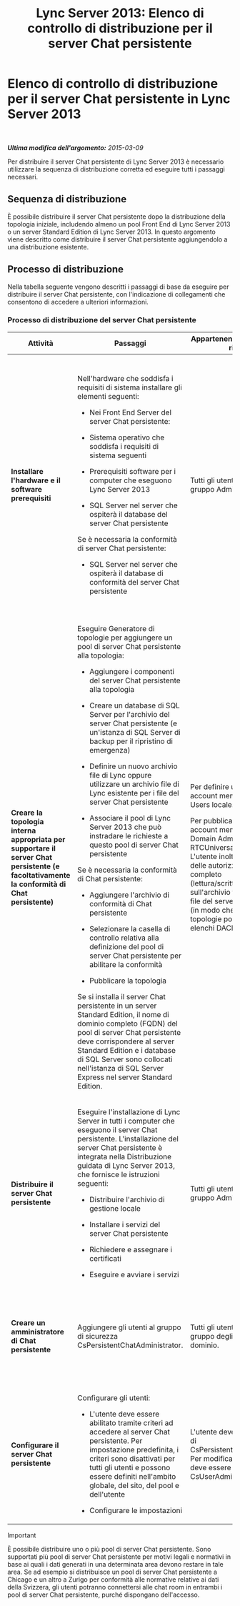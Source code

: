 ﻿---
title: 'Lync Server 2013: Elenco di controllo di distribuzione per il server Chat persistente'
TOCTitle: Elenco di controllo di distribuzione per il server Chat persistente
ms:assetid: b1108f8f-88a2-4660-8086-d25ba76f7239
ms:mtpsurl: https://technet.microsoft.com/it-it/library/Gg412851(v=OCS.15)
ms:contentKeyID: 49301688
ms.date: 08/24/2015
mtps_version: v=OCS.15
ms.translationtype: HT
---

# Elenco di controllo di distribuzione per il server Chat persistente in Lync Server 2013

 

_**Ultima modifica dell'argomento:** 2015-03-09_

Per distribuire il server Chat persistente di Lync Server 2013 è necessario utilizzare la sequenza di distribuzione corretta ed eseguire tutti i passaggi necessari.

## Sequenza di distribuzione

È possibile distribuire il server Chat persistente dopo la distribuzione della topologia iniziale, includendo almeno un pool Front End di Lync Server 2013 o un server Standard Edition di Lync Server 2013. In questo argomento viene descritto come distribuire il server Chat persistente aggiungendolo a una distribuzione esistente.

## Processo di distribuzione

Nella tabella seguente vengono descritti i passaggi di base da eseguire per distribuire il server Chat persistente, con l'indicazione di collegamenti che consentono di accedere a ulteriori informazioni.

### Processo di distribuzione del server Chat persistente

<table>
<colgroup>
<col style="width: 25%" />
<col style="width: 25%" />
<col style="width: 25%" />
<col style="width: 25%" />
</colgroup>
<thead>
<tr class="header">
<th>Attività</th>
<th>Passaggi</th>
<th>Appartenenze a gruppi e ruoli richiesti</th>
<th>Argomenti correlati</th>
</tr>
</thead>
<tbody>
<tr class="odd">
<td><p><strong>Installare l'hardware e il software prerequisiti</strong></p></td>
<td><p>Nell'hardware che soddisfa i requisiti di sistema installare gli elementi seguenti:</p><ul><li><p>Nei Front End Server del server Chat persistente:</p></li></ul><ul><li><p>Sistema operativo che soddisfa i requisiti di sistema seguenti</p></li><li><p>Prerequisiti software per i computer che eseguono Lync Server 2013</p></li><li><p>SQL Server nel server che ospiterà il database del server Chat persistente</p></li></ul>
<p>Se è necessaria la conformità di server Chat persistente:</p><ul><li><p>SQL Server nel server che ospiterà il database di conformità del server Chat persistente</p></li></ul></td>
<td><p>Tutti gli utenti membri del gruppo Administrators locale.</p></td>
<td><p><a href="lync-server-2013-supported-hardware.md">Hardware supportato per Lync Server 2013</a> nella documentazione relativa al supporto</p>
<p><a href="lync-server-2013-server-software-and-infrastructure-support.md">Supporto dell'infrastruttura e del software server in Lync Server 2013</a> nella documentazione relativa al supporto</p>
<p><a href="lync-server-2013-determining-your-system-requirements.md">Determinazione dei requisiti di sistema per Lync Server 2013</a></p>
<p><a href="lync-server-2013-technical-requirements-for-persistent-chat-server.md">Requisiti tecnici per il server Chat persistente in Lync Server 2013</a></p></td>
</tr>
<tr class="even">
<td><p><strong>Creare la topologia interna appropriata per supportare il server Chat persistente (e facoltativamente la conformità di Chat persistente)</strong></p></td>
<td><p>Eseguire Generatore di topologie per aggiungere un pool di server Chat persistente alla topologia:</p><ul><li><p>Aggiungere i componenti del server Chat persistente alla topologia</p></li><li><p>Creare un database di SQL Server per l'archivio del server Chat persistente (e un'istanza di SQL Server di backup per il ripristino di emergenza)</p></li><li><p>Definire un nuovo archivio file di Lync oppure utilizzare un archivio file di Lync esistente per i file del server Chat persistente</p></li><li><p>Associare il pool di Lync Server 2013 che può instradare le richieste a questo pool di server Chat persistente</p></li></ul>
<p>Se è necessaria la conformità di Chat persistente:</p><ul><li><p>Aggiungere l'archivio di conformità di Chat persistente</p></li><li><p>Selezionare la casella di controllo relativa alla definizione del pool di server Chat persistente per abilitare la conformità</p></li><li><p>Pubblicare la topologia</p></li></ul>
<p>Se si installa il server Chat persistente in un server Standard Edition, il nome di dominio completo (FQDN) del pool di server Chat persistente deve corrispondere al server Standard Edition e i database di SQL Server sono collocati nell'istanza di SQL Server Express nel server Standard Edition.</p></td>
<td><p>Per definire una topologia, un account membro del gruppo Users locale.</p>
<p>Per pubblicare la topologia, un account membro dei gruppi Domain Admins e RTCUniversalServerAdmins. L'utente inoltre deve disporre delle autorizzazioni di controllo completo (lettura/scrittura/modifica) sull'archivio file di Lync per i file del server Chat persistente (in modo che Generatore di topologie possa configurare gli elenchi DACL necessari).</p></td>
<td><p><a href="lync-server-2013-adding-persistent-chat-server-to-your-deployment.md">Aggiunta del server Chat persistente alla distribuzione in Lync Server 2013</a> nella documentazione relativa alla distribuzione</p></td>
</tr>
<tr class="odd">
<td><p><strong>Distribuire il server Chat persistente</strong></p></td>
<td><p>Eseguire l'installazione di Lync Server in tutti i computer che eseguono il server Chat persistente. L'installazione del server Chat persistente è integrata nella Distribuzione guidata di Lync Server 2013, che fornisce le istruzioni seguenti:</p><ul><li><p>Distribuire l'archivio di gestione locale</p></li><li><p>Installare i servizi del server Chat persistente</p></li><li><p>Richiedere e assegnare i certificati</p></li><li><p>Eseguire e avviare i servizi</p></li></ul></td>
<td><p>Tutti gli utenti membri del gruppo Administrators locale.</p></td>
<td><p><a href="lync-server-2013-deploying-persistent-chat-server.md">Distribuzione del server Chat persistente in Lync Server 2013</a> nella documentazione relativa alla distribuzione</p></td>
</tr>
<tr class="even">
<td><p><strong>Creare un amministratore di Chat persistente</strong></p></td>
<td><p>Aggiungere gli utenti al gruppo di sicurezza CsPersistentChatAdministrator.</p></td>
<td><p>Tutti gli utenti membri del gruppo degli amministratori di dominio.</p></td>
<td><p><a href="lync-server-2013-adding-a-persistent-chat-administrator.md">Aggiunta di un amministratore di Chat persistente in Lync Server 2013</a> nella documentazione relativa alla distribuzione</p></td>
</tr>
<tr class="odd">
<td><p><strong>Configurare il server Chat persistente</strong></p></td>
<td><p>Configurare gli utenti:</p><ul><li><p>L'utente deve essere abilitato tramite criteri ad accedere al server Chat persistente. Per impostazione predefinita, i criteri sono disattivati per tutti gli utenti e possono essere definiti nell'ambito globale, del sito, del pool e dell'utente</p></li><li><p>Configurare le impostazioni</p></li></ul></td>
<td><p>L'utente deve essere membro di CsPersistentChatAdministrator. Per modificare i criteri, l'utente deve essere almeno membro di CsUserAdministrator.</p></td>
<td><p><a href="lync-server-2013-configuring-persistent-chat-server.md">Configurazione del server Chat persistente in Lync Server 2013</a> nella documentazione relativa alla distribuzione</p></td>
</tr>
</tbody>
</table>


> [!important]  
> È possibile distribuire uno o più pool di server Chat persistente. Sono supportati più pool di server Chat persistente per motivi legali e normativi in base ai quali i dati generati in una determinata area devono restare in tale area. Se ad esempio si distribuisce un pool di server Chat persistente a Chicago e un altro a Zurigo per conformità alle normative relative ai dati della Svizzera, gli utenti potranno connettersi alle chat room in entrambi i pool di server Chat persistente, purché dispongano dell'accesso.
